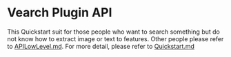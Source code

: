 # Vearch Plugin API

This  Quickstart suit for those people who want to search something but  do not know how to extract image or text to features. Other people please refer to [APILowLevel.md](APILowLevel.md). For more detail, please refer to [Quickstart.md](Quickstart.md)
